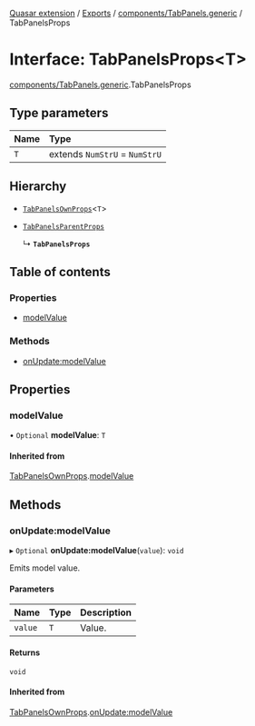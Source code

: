 [Quasar extension](../index.md) / [Exports](../modules.md) / [components/TabPanels.generic](../modules/components_TabPanels_generic.md) / TabPanelsProps

# Interface: TabPanelsProps<T\>

[components/TabPanels.generic](../modules/components_TabPanels_generic.md).TabPanelsProps

## Type parameters

| Name | Type |
| :------ | :------ |
| `T` | extends `NumStrU` = `NumStrU` |

## Hierarchy

- [`TabPanelsOwnProps`](components_TabPanels_generic.TabPanelsOwnProps.md)<`T`\>

- [`TabPanelsParentProps`](components_TabPanels_generic.TabPanelsParentProps.md)

  ↳ **`TabPanelsProps`**

## Table of contents

### Properties

- [modelValue](components_TabPanels_generic.TabPanelsProps.md#modelvalue)

### Methods

- [onUpdate:modelValue](components_TabPanels_generic.TabPanelsProps.md#onupdate:modelvalue)

## Properties

### modelValue

• `Optional` **modelValue**: `T`

#### Inherited from

[TabPanelsOwnProps](components_TabPanels_generic.TabPanelsOwnProps.md).[modelValue](components_TabPanels_generic.TabPanelsOwnProps.md#modelvalue)

## Methods

### onUpdate:modelValue

▸ `Optional` **onUpdate:modelValue**(`value`): `void`

Emits model value.

#### Parameters

| Name | Type | Description |
| :------ | :------ | :------ |
| `value` | `T` | Value. |

#### Returns

`void`

#### Inherited from

[TabPanelsOwnProps](components_TabPanels_generic.TabPanelsOwnProps.md).[onUpdate:modelValue](components_TabPanels_generic.TabPanelsOwnProps.md#onupdate:modelvalue)
